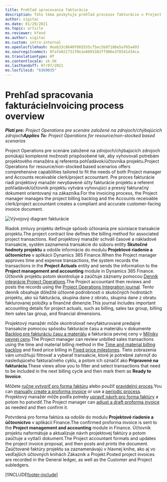 ```yaml
---
title: Prehľad spracovania fakturácie
description: Táto téma poskytuje prehľad procesov fakturácie v Project Operations pre scenáre založené na zdrojoch/chýbajúcich zdrojoch.
author: sigitac
ms.date: 01/29/2021
ms.topic: article
ms.reviewer: kfend
ms.author: sigitac
ms.custom: intro-internal
ms.openlocfilehash: 0eab33c8640f665555cf5ec5b0f188e5af65a493
ms.sourcegitcommit: 0fafe022731f0e1e8693382ff906e3f8541d34ca
ms.translationtype: HT
ms.contentlocale: sk-SK
ms.lasthandoff: 07/07/2021
ms.locfileid: "6369035"
---
```

# <a name="invoicing-process-overview"></a><span data-ttu-id="45c9d-103">Prehľad spracovania fakturácie</span><span class="sxs-lookup"><span data-stu-id="45c9d-103">Invoicing process overview</span></span>

<span data-ttu-id="45c9d-104">_**Platí pre:** Project Operations pre scenáre založené na zdrojoch/chýbajúcich zdrojoch_</span><span class="sxs-lookup"><span data-stu-id="45c9d-104">_**Applies To:** Project Operations for resource/non-stocked based scenarios_</span></span>

<span data-ttu-id="45c9d-105">Project Operations pre scenáre založené na zdrojoch/chýbajúcich zdrojoch ponúkajú komplexné možnosti prispôsobené tak, aby vyhovovali potrebám projektového manažéra aj referenta pohľadávok/účtovníka projektu.</span><span class="sxs-lookup"><span data-stu-id="45c9d-105">Project Operations for resource/non-stocked based scenarios offers comprehensive capabilities tailored to fit the needs of both Project manager and Accounts receivable clerk/project accountant.</span></span> <span data-ttu-id="45c9d-106">Pre proces fakturácie riadi projektový manažér nevybavené účty fakturácie projektu a referent pohľadávok/účtovník projektu vytvára vyhovujúci a presný fakturačný dokument orientovaný na zákazníka.</span><span class="sxs-lookup"><span data-stu-id="45c9d-106">For the invoicing process, the Project manager manages the project billing backlog and the Accounts receivable clerk/project accountant creates a compliant and accurate customer-facing invoice document.</span></span>

![Vývojový diagram fakturácie](./media/invoicing-flow.png)

<span data-ttu-id="45c9d-108">Riadok zmluvy projektu definuje spôsob účtovania pre súvisiace transakcie projektu.</span><span class="sxs-lookup"><span data-stu-id="45c9d-108">The project contract line defines the billing method for associated project transactions.</span></span> <span data-ttu-id="45c9d-109">Keď projektový manažér schváli časové a nákladové transakcie, systém zaznamená transakcie do súboru entity **Skutočné hodnoty projektu** a odošle informácie do modulu **Projektové riadenie a účtovníctvo** v aplikácii Dynamics 365 Finance.</span><span class="sxs-lookup"><span data-stu-id="45c9d-109">When the Project manager approves time and expense transactions, the system records the transactions in the **Project Actuals** entity and sends the information to the **Project management and accounting** module in Dynamics 365 Finance.</span></span> <span data-ttu-id="45c9d-110">Účtovník projektu potom skontroluje a zaúčtuje záznamy pomocou [Denník integrácie Project Operations](../project-accounting/project-operations-integration-journal.md).</span><span class="sxs-lookup"><span data-stu-id="45c9d-110">The Project accountant then reviews and posts the records using the [Project Operations Integration journal](../project-accounting/project-operations-integration-journal.md).</span></span> <span data-ttu-id="45c9d-111">Tento denník obsahuje dôležité účtovné podrobnosti o skutočných hodnotách projektu, ako sú fakturácia, skupina dane z obratu, skupina dane z obratu fakturovanej položky a finančné dimenzie.</span><span class="sxs-lookup"><span data-stu-id="45c9d-111">This journal includes important accounting details for project actuals, such as billing, sales tax group, billing item sales tax group, and financial dimensions.</span></span>

<span data-ttu-id="45c9d-112">Projektový manažér môže skontrolovať nevyfakturované predajné transakcie pomocou spôsobu fakturácie času a materiálu v dokumente [Backlog pre fakturáciu času a materiálu](../proforma-invoicing/manage-billing-backlog.md#time-and-material-billing-backlog) a fakturácia pevnej ceny v [Míľniky pevnej ceny](../proforma-invoicing/manage-billing-backlog.md#fixed-price-milestones).</span><span class="sxs-lookup"><span data-stu-id="45c9d-112">The Project manager can review unbilled sales transactions using the time and material billing method in the [Time and material billing backlog](../proforma-invoicing/manage-billing-backlog.md#time-and-material-billing-backlog) and fixed price billing in [Fixed price milestones](../proforma-invoicing/manage-billing-backlog.md#fixed-price-milestones).</span></span> <span data-ttu-id="45c9d-113">Tieto zobrazenia vám umožňujú filtrovať a vyberať transakcie, ktoré je potrebné zahrnúť do nasledujúceho fakturačného cyklu, a potom ich označiť ako **Pripravené na fakturáciu**.</span><span class="sxs-lookup"><span data-stu-id="45c9d-113">These views allow you to filter and select transactions that need to be included in the next billing cycle and then mark them as **Ready to Invoice**.</span></span>

<span data-ttu-id="45c9d-114">Môžete [ručne vytvoriť pro forma faktúru](../proforma-invoicing/create-manual-proforma-invoice.md) alebo použiť [pravidelný proces](../proforma-invoicing/configure-automated-invoice-creation.md).</span><span class="sxs-lookup"><span data-stu-id="45c9d-114">You can [manually create a proforma invoice](../proforma-invoicing/create-manual-proforma-invoice.md) or use a [periodic process](../proforma-invoicing/configure-automated-invoice-creation.md).</span></span> <span data-ttu-id="45c9d-115">Projektový manažér môže podľa potreby [upraviť návrh pro forma faktúry](../proforma-invoicing/manage-proforma-invoice.md) a potom ho potvrdiť.</span><span class="sxs-lookup"><span data-stu-id="45c9d-115">The Project manager can [adjust a draft proforma invoice](../proforma-invoicing/manage-proforma-invoice.md) as needed and then confirm it.</span></span>

<span data-ttu-id="45c9d-116">Potvrdená pro forma faktúra sa odošle do modulu **Projektové riadenie a účtovníctvo** v aplikácii Finance.</span><span class="sxs-lookup"><span data-stu-id="45c9d-116">The confirmed proforma invoice is sent to the **Project management and accounting** module in Finance.</span></span> <span data-ttu-id="45c9d-117">Účtovník projektu naformátuje a aktualizuje návrh projektovej faktúry a potom zaúčtuje a vytlačí dokument.</span><span class="sxs-lookup"><span data-stu-id="45c9d-117">The Project accountant formats and updates the project invoice proposal, and then posts and prints the document.</span></span> <span data-ttu-id="45c9d-118">Zaúčtované faktúry projektu sa zaznamenávajú v hlavnej knihe, ako aj vo vedľajších účtovných knihách Zákazník a Projekt.</span><span class="sxs-lookup"><span data-stu-id="45c9d-118">Posted project invoices are recorded in the General ledger, as well as the Customer and Project subledgers.</span></span>


[!INCLUDE[footer-include](../includes/footer-banner.md)]